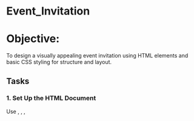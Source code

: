 # Event_Invitation
# Objective:
To design a visually appealing event invitation using HTML elements and basic CSS styling for structure and layout.

## Tasks
### 1. Set Up the HTML Document
Use <!DOCTYPE html>, <html>, <head>, <title>, and <body>.

Set the title as "Event Invitation".

➤ CSS Styling:

Set background color for the body (e.g., light beige or pastel).

Apply font-family (e.g., sans-serif) for consistent typography.

### 2. Create the Invitation Container
Use a <div> with a class like invite-card to wrap the entire content.

➤ CSS Styling:

Set width, padding, border-radius, and a soft box-shadow.

Center the card using margin: auto and margin-top.

### 3. Add Event Title and Subtitle
Use <h1> for the event name (e.g., "Annual Alumni Meet").

Use <h3> for a subtitle (e.g., "Reconnect & Celebrate Together").

➤ CSS Styling:

Center the headings.

Use custom colors and spacing for visual emphasis.

### 4. Insert Date, Time, and Venue
Use <p> tags for:

Date (e.g., August 25, 2025)

Time (e.g., 6:00 PM onwards)

Venue (e.g., College Auditorium)

➤ CSS Styling:

Use bold text for labels (e.g., Date:).

Align text centrally or left with padding/margin adjustments.

### 5. Add an Image or Banner (Optional)
Use <img> for a decorative image or event logo.

➤ CSS Styling:

Use max-width: 100%, border-radius, and center alignment.

### 6. Add RSVP or Contact Info
Use a separate <div> or <footer> section.

Include contact name, phone number, or RSVP link.

➤ CSS Styling:

Use smaller font-size.

Style with light border-top or different background shade.
## HTML Code:
```
<!DOCTYPE html>
<html>
    <head>
        <title>Event Invitation</title>
        <link href="style.css" rel="stylesheet">
    </head>
    <body>
        <div class="Invite card">
            <h1>Alumni meet</h1>
            <h3>Reconnect & Celebrate together</h3>

            <p>
                We warmly invite you to join us for an evening filled with memories, laughter, and new connections.
                Let’s relive the good old days and create new unforgettable moments together!
            </p>
            <img src="download.jpg" alt="Event banner">
            <p>Date:August 25, 2025</p>
            <p>Time:6:00 pm onwards</p>
            <p>Venue:College Auditorium</p>
            <footer>
                <p>Phone:+91 8124694321</p>
                <p>s.premalatha260804@gmail.com</p>
            </footer>
        </div>
    </body>
</html>
```
## Style.css:
```
body {
    background-color: beige;
    font-family: Verdana, Geneva, Tahoma, sans-serif;
    display: flex;            
    justify-content: center;   
    align-items: center;       
    height: 100vh;            
}

.invite-card {
    width: 80%;
    max-width: 700px;          
    padding: 20px;
    border-radius: 10px;
    box-shadow: 0 8px 20px rgba(0, 0, 0, 0.2);
    background-color: white;   
}

h1, h3 {
    text-align: center;
    color:palevioletred;
    word-spacing: 5px;
}

p {
    text-align: center;
    line-height: 1.5;
}

img {
    border-radius: 50%;
    display: block;
    margin: 20px auto;
    max-width: 100%;
}

footer {
    background-color:lightpink;
    padding: 10px;
    font-size: smaller;
    text-align: center;
    border-radius: 0 0 10px 10px;
}

a {
    text-decoration: none;
}

label {
    font-weight: bold;
}
```
# Output:
![Screenshot (68)](https://github.com/user-attachments/assets/bc6c7b24-310f-4d6d-b030-bc694b0e712a)

# Result:
Thus the invitation card is executed successfully
